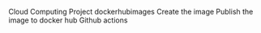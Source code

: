 Cloud Computing Project
dockerhubimages
Create the image
Publish the image to docker hub
Github actions
